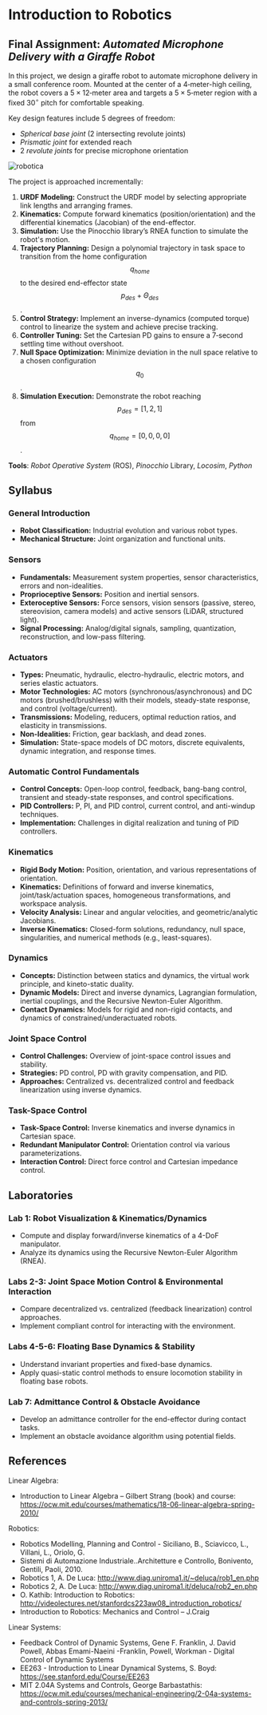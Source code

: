 # Introduction to Robotics

## Final Assignment: *Automated Microphone Delivery with a Giraffe Robot*

In this project, we design a giraffe robot to automate microphone delivery in a small conference room. Mounted at the center of a $4$‑meter-high ceiling, the robot covers a $5 \times 12$‑meter area and targets a $5 \times 5$‑meter region with a fixed $30^\circ$ pitch for comfortable speaking.

Key design features include $5$ degrees of freedom:
- *Spherical base joint* (2 intersecting revolute joints)
- *Prismatic joint* for extended reach
- 2 *revolute joints* for precise microphone orientation

![robotica](https://github.com/NicolaMaestri00/Fundamentals-of-Robotics/assets/104208237/9a2242cb-c52f-4931-928e-d110162f5ee9)

The project is approached incrementally:
1. **URDF Modeling:** Construct the URDF model by selecting appropriate link lengths and arranging frames.
2. **Kinematics:** Compute forward kinematics (position/orientation) and the differential kinematics (Jacobian) of the end-effector.
3. **Simulation:** Use the Pinocchio library’s RNEA function to simulate the robot's motion.
4. **Trajectory Planning:** Design a polynomial trajectory in task space to transition from the home configuration $$q_{home}$$ to the desired end-effector state $$p_{des} + \Theta_{des}$$.
5. **Control Strategy:** Implement an inverse-dynamics (computed torque) control to linearize the system and achieve precise tracking.
6. **Controller Tuning:** Set the Cartesian PD gains to ensure a $7$‑second settling time without overshoot.
7. **Null Space Optimization:** Minimize deviation in the null space relative to a chosen configuration $$q_0$$.
8. **Simulation Execution:** Demonstrate the robot reaching $$p_{des} = [1, 2, 1]$$ from $$q_{home} = [0, 0, 0, 0]$$.

**Tools**: *Robot Operative System* (ROS), *Pinocchio* Library, *Locosim*, *Python*

## Syllabus

### General Introduction
- **Robot Classification:** Industrial evolution and various robot types.
- **Mechanical Structure:** Joint organization and functional units.

### Sensors
- **Fundamentals:** Measurement system properties, sensor characteristics, errors and non-idealities.
- **Proprioceptive Sensors:** Position and inertial sensors.
- **Exteroceptive Sensors:** Force sensors, vision sensors (passive, stereo, stereovision, camera models) and active sensors (LiDAR, structured light).
- **Signal Processing:** Analog/digital signals, sampling, quantization, reconstruction, and low-pass filtering.

### Actuators
- **Types:** Pneumatic, hydraulic, electro-hydraulic, electric motors, and series elastic actuators.
- **Motor Technologies:** AC motors (synchronous/asynchronous) and DC motors (brushed/brushless) with their models, steady-state response, and control (voltage/current).
- **Transmissions:** Modeling, reducers, optimal reduction ratios, and elasticity in transmissions.
- **Non-Idealities:** Friction, gear backlash, and dead zones.
- **Simulation:** State-space models of DC motors, discrete equivalents, dynamic integration, and response times.

### Automatic Control Fundamentals
- **Control Concepts:** Open-loop control, feedback, bang-bang control, transient and steady-state responses, and control specifications.
- **PID Controllers:** P, PI, and PID control, current control, and anti-windup techniques.
- **Implementation:** Challenges in digital realization and tuning of PID controllers.

### Kinematics
- **Rigid Body Motion:** Position, orientation, and various representations of orientation.
- **Kinematics:** Definitions of forward and inverse kinematics, joint/task/actuation spaces, homogeneous transformations, and workspace analysis.
- **Velocity Analysis:** Linear and angular velocities, and geometric/analytic Jacobians.
- **Inverse Kinematics:** Closed-form solutions, redundancy, null space, singularities, and numerical methods (e.g., least-squares).

### Dynamics
- **Concepts:** Distinction between statics and dynamics, the virtual work principle, and kineto-static duality.
- **Dynamic Models:** Direct and inverse dynamics, Lagrangian formulation, inertial couplings, and the Recursive Newton-Euler Algorithm.
- **Contact Dynamics:** Models for rigid and non-rigid contacts, and dynamics of constrained/underactuated robots.

### Joint Space Control
- **Control Challenges:** Overview of joint-space control issues and stability.
- **Strategies:** PD control, PD with gravity compensation, and PID.
- **Approaches:** Centralized vs. decentralized control and feedback linearization using inverse dynamics.

### Task-Space Control
- **Task-Space Control:** Inverse kinematics and inverse dynamics in Cartesian space.
- **Redundant Manipulator Control:** Orientation control via various parameterizations.
- **Interaction Control:** Direct force control and Cartesian impedance control.

## Laboratories

### Lab 1: Robot Visualization & Kinematics/Dynamics
- Compute and display forward/inverse kinematics of a 4-DoF manipulator.
- Analyze its dynamics using the Recursive Newton-Euler Algorithm (RNEA).

### Labs 2-3: Joint Space Motion Control & Environmental Interaction
- Compare decentralized vs. centralized (feedback linearization) control approaches.
- Implement compliant control for interacting with the environment.

### Labs 4-5-6: Floating Base Dynamics & Stability
- Understand invariant properties and fixed-base dynamics.
- Apply quasi-static control methods to ensure locomotion stability in floating base robots.

### Lab 7: Admittance Control & Obstacle Avoidance
- Develop an admittance controller for the end-effector during contact tasks.
- Implement an obstacle avoidance algorithm using potential fields.

## References
Linear Algebra:
- Introduction to Linear Algebra – Gilbert Strang (book) and course: https://ocw.mit.edu/courses/mathematics/18-06-linear-algebra-spring-2010/

Robotics:
- Robotics Modelling, Planning and Control - Siciliano, B., Sciavicco, L., Villani, L., Oriolo, G.
- Sistemi di Automazione Industriale..Architetture e Controllo, Bonivento, Gentili, Paoli, 2010.
- Robotics 1, A. De Luca: http://www.diag.uniroma1.it/~deluca/rob1_en.php
- Robotics 2, A. De Luca: http://www.diag.uniroma1.it/deluca/rob2_en.php
- O. Kathib: Introduction to Robotics: http://videolectures.net/stanfordcs223aw08_introduction_robotics/
- Introduction to Robotics: Mechanics and Control – J.Craig

Linear Systems:
- Feedback Control of Dynamic Systems, Gene F. Franklin, J. David Powell, Abbas Emami-Naeini
-Franklin, Powell, Workman - Digital Control of Dynamic Systems
- EE263 - Introduction to Linear Dynamical Systems, S. Boyd: https://see.stanford.edu/Course/EE263
- MIT 2.04A Systems and Controls, George Barbastathis: https://ocw.mit.edu/courses/mechanical-engineering/2-04a-systems-and-controls-spring-2013/
